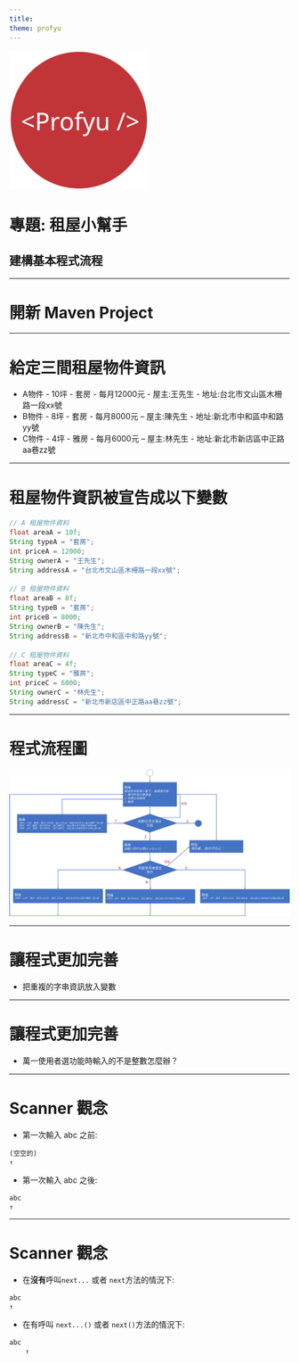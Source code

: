 ```yaml
---
title:  
theme: profyu
---
```


<!-- .slide: data-background="assets/background.png" -->
<img style='border:none;background:none;box-shadow:none;' src='assets/logo.svg' width="250"/>

# 專題: 租屋小幫手
## 建構基本程式流程

---

# 開新 Maven Project

---

# 給定三間租屋物件資訊

* A物件 - 10坪 - 套房 - 每月12000元 - 屋主:王先生 - 地址:台北市文山區木柵路一段xx號
* B物件 - 8坪 - 套房 - 每月8000元 – 屋主:陳先生 - 地址:新北市中和區中和路yy號
* C物件 - 4坪 - 雅房 - 每月6000元 – 屋主:林先生 - 地址:新北市新店區中正路aa巷zz號

---

# 租屋物件資訊被宣告成以下變數

```java
// A 租屋物件資料
float areaA = 10f;
String typeA = "套房";
int priceA = 12000;
String ownerA = "王先生";
String addressA = "台北市文山區木柵路一段xx號";

// B 租屋物件資料
float areaB = 8f;
String typeB = "套房";
int priceB = 8000;
String ownerB = "陳先生";
String addressB = "新北市中和區中和路yy號";

// C 租屋物件資料
float areaC = 4f;
String typeC = "雅房";
int priceC = 6000;
String ownerC = "林先生";
String addressC = "新北市新店區中正路aa巷zz號";
```

---

# 程式流程圖

<!-- <div style="height: 40rem;"> -->
![project-ctrl-flow](assets/project-ctrl-flow.png)
<!-- </div> -->

---

# 讓程式更加完善

* 把重複的字串資訊放入變數

---

# 讓程式更加完善

* 萬一使用者選功能時輸入的不是整數怎麼辦？

---

# Scanner 觀念

* 第一次輸入 abc 之前:
```
(空空的) 
↑
```

* 第一次輸入 abc 之後:
```
abc 
↑
```

---

# Scanner 觀念

* 在**沒有**呼叫`next...` 或者 `next`方法的情況下:
```
abc
↑
```

* 在有呼叫 `next...()` 或者 `next()`方法的情況下:
```
abc
    ↑
```